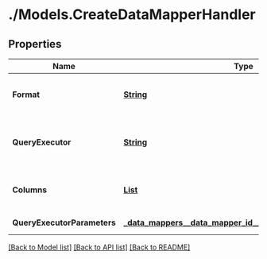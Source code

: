 # ./Models.CreateDataMapperHandler
## Properties

Name | Type | Description | Notes
------------ | ------------- | ------------- | -------------
**Format** | [**String**](string.md) | The format of the dataset | [optional] [default to parquet]
**QueryExecutor** | [**String**](string.md) | The query executor used to query your dataset | [default to null]
**Columns** | [**List**](string.md) | Columns to query for MatchIds the dataset | [default to null]
**QueryExecutorParameters** | [**_data_mappers__data_mapper_id__QueryExecutorParameters**](_data_mappers__data_mapper_id__QueryExecutorParameters.md) |  | [default to null]

[[Back to Model list]](../README.md#documentation-for-models) [[Back to API list]](../README.md#documentation-for-api-endpoints) [[Back to README]](../README.md)

